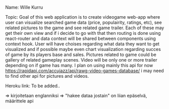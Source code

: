 Name:  Wille Kurru

Topic:              Goal of this web application is to create videogame web-app where user can visualize searched game data (price, populairity, ratings, etc), see related pictures to the game and see related game trailer. Each of these may get their own view and if i decide to go with that then routing is done using react-router and data context will be shared between components using context hook. User will have choises regarding what data they want to get visualized and if possible maybe even chart visualization regarding succes of game by its players base and sales. Pictures related to game could be gallery of related gameplay scenes. Video will be only one or more trailer depending on if game has many. I plan on using mainly this api for now https://rapidapi.com/accujazz/api/rawg-video-games-database/ i may need to find other api for pictures and videos.

Heroku link:        To be added..

=> kirjoitetaan englanniksi
=> "hakee dataa jostain" on liian epäselvä, määrittele api
